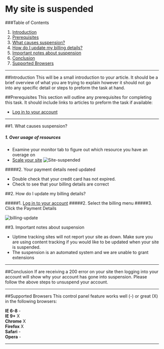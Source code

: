 My site is suspended
==================

###Table of Contents
1. [Introduction](#user-content-introduction)
2. [Prerequisites](#user-content-prerequisites)
3. [What causes suspension?](#user-content-1-What-causes-suspension)
4. [How do I update my billing details?](#user-content-2-How-do-I-update-my-billing-details)
5. [Important notes about suspension](#user-content-3-important-notes-about-suspension)
6. [Conclusion](#user-content-conclusion)
7. [Supported Browsers](#user-content-supported-browsers)

***

##Introduction
This will be a small introduction to your article.  It should be a brief overview of what you are trying to explain however it should not go into any specific detail or steps to preform the task at hand.


##Prerequisites
This section will outline any prerequisites for completing this task.  It should include links to articles to preform the task if available:
 
* [Log in to your account](http://my.gearhost.com/login.aspx)

***
##1. What causes suspension?
##### 1. Over usage of resources
* Examine your monitor tab to figure out which resource you have an overage on
* [Scale your site](http://my.gearhost.com/how-to-scale-your-cloudsite.aspx)
![Site-suspended](http://i.imgur.com/BPCIOQE.png)
 
#####2. Your payment details need updated
* Double check that your credit card has not expired.
* Check to see that your billing details are correct 

##2. How do I update my billing details?

#####1. [Log in to your account](http://my.gearhost.com/login.aspx)
#####2. Select the billing menu
#####3. Click the Payment Details

![billing-update](http://imgur.com/Xc7hlwu.png)

##3. Important notes about suspension

* Uptime tracking sites will not report your site as down. Make sure you are using content tracking if you would like to be updated when your site is suspended. 
* The suspension is an automated system and we are unable to grant extensions



***
##Conclusion
If are receiving a 200 error on your site then logging into your account will show why your account has gone into suspension. Please follow the above steps to unsuspend your account. 
***
##Supported Browsers 
This control panel feature works well (-) or great (X) in the following browsers:
 
**IE 6-8** -  
**IE 9+** X  
**Chrome** X  
**Firefox** X  
**Safari** -  
**Opera** -
***

